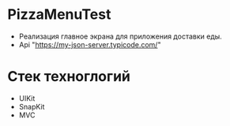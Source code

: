 # PizzaMenuTest
 
 - Реализация главное экрана для приложения доставки еды. 
 - Api "https://my-json-server.typicode.com/"

# Стек техноглогий

- UIKit
- SnapKit
- MVC
